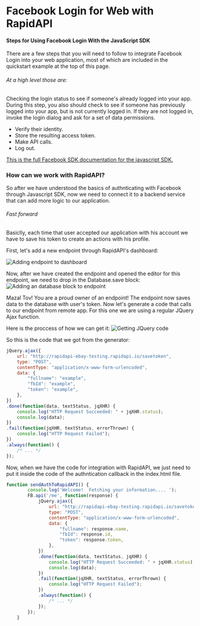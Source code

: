 # Facebook Login for Web with RapidAPI


#### Steps for Using Facebook Login With the JavaScript SDK

There are a few steps that you will need to follow to integrate Facebook Login into your web application, most of which are included in the quickstart example at the top of this page. 

###### At a high level those are:
Checking the login status to see if someone's already logged into your app. During this step, you also should check to see if someone has previously logged into your app, but is not currently logged in.
If they are not logged in, invoke the login dialog and ask for a set of data permissions.

* Verify their identity.
* Store the resulting access token.
* Make API calls.
* Log out.

[This is the full Facebook SDK documentation for the javascript SDK.](https://developers.facebook.com/docs/facebook-login/web)

### How can we work with RapidAPI?

So after we have understood the basics of authnticating with Facebook through Javascript SDK, now we need to connect it to a backend service that can add more logic to our application.

###### Fast forward

Basiclly, each time that user accepted our application with his account we have to save his token to create an actions with his profile.

First, let's add a new endpoint through RapidAPI's dashboard:

![Adding endpoint to dashboard](http://g.recordit.co/SIYiIu5yy5.gif)

Now, after we have created the endpoint and opened the editor for this endpoint, we need to drop in the Database.save block:
![Adding an database block to endpoint](http://g.recordit.co/p5ryhpRosT.gif)

Mazal Tov! You are a proud owner of an endpoint! The endpoint now saves data to the database with user's token.
Now let's generate a code that calls to our endpoint from remote app. For this one we are using a regular JQuery Ajax function.

Here is the proccess of how we can get it:
![Getting JQuery code](http://g.recordit.co/zMFwBm6f7e.gif)


So this is the code that we got from the generator:

```javascript
jQuery.ajax({
    url: "http://rapidapi-ebay-testing.rapidapi.io/savetoken",
    type: "POST",
    contentType: "application/x-www-form-urlencoded",
    data: {
        "fullname": "example",
        "fbId": "example",
        "token": "example",
    },
})
.done(function(data, textStatus, jqXHR) {
    console.log("HTTP Request Succeeded: " + jqXHR.status);
    console.log(data);
})
.fail(function(jqXHR, textStatus, errorThrown) {
    console.log("HTTP Request Failed");
})
.always(function() {
    /* ... */
});
```

Now, when we have the code for integration with RapidAPI, we just need to put it inside the code of the authntication callback in the index.html file.

```javascript
function sendAuthToRapidAPI() {
		console.log('Welcome!  Fetching your information.... ');
		FB.api('/me', function(response) {
			jQuery.ajax({
			    url: "http://rapidapi-ebay-testing.rapidapi.io/savetoken",
			    type: "POST",
			    contentType: "application/x-www-form-urlencoded",
			    data: {
			        "fullname": response.name,
			        "fbId": response.id,
			        "token": response.token,
			    },
			})
			.done(function(data, textStatus, jqXHR) {
			    console.log("HTTP Request Succeeded: " + jqXHR.status);
			    console.log(data);
			})
			.fail(function(jqXHR, textStatus, errorThrown) {
			    console.log("HTTP Request Failed");
			})
			.always(function() {
			    /* ... */
			});
		});
	}
```
